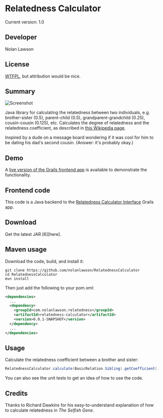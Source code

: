 Relatedness Calculator
=========================

Current version: 1.0

Developer
-----------

Nolan Lawson

License
-----------

[WTFPL][1], but attribution would be nice.

Summary
------------

![Screenshot][5]

Java library for calculating the relatedness between two individuals, e.g. brother-sister (0.5), 
parent-child (0.5), grandparent-grandchild (0.25), cousin-cousin (0.125), etc. Calculates 
the degree of relatedness and the relatedness coefficient, as described 
in [this Wikipedia page][2].

Inspired by a dude on a message board wondering if it was cool for 
him to be dating his dad's second cousin.  (Answer: it's probably okay.)

Demo
-----------

A [live version of the Grails frontend app][3] is available to demonstrate the functionality.

Frontend code
--------------

This code is a Java backend to the [Relatedness Calculator Interface][4] Grails app.

Download
----------

Get the latest JAR [6][here]. 

Maven usage
-----------

Download the code, build, and install it:

```
git clone https://github.com/nolanlawson/RelatednessCalculator
cd RelatednessCalculator
mvn install
```

Then just add the following to your pom.xml:

```xml
<dependencies>
  ...
  <dependency>
  	<groupId>com.nolanlawson.relatedness</groupId>
  	<artifactId>relatedness-calculator</artifactId>
  	<version>0.0.1-SNAPSHOT</version>
  </dependency>
  ...
</dependencies>
```

Usage
----------

Calculate the relatedness coefficient between a brother and sister:


```java
RelatednessCalculator.calculate(BasicRelation.Sibling).getCoefficient(); // returns 0.5
```

You can also see the unit tests to get an idea of how to use the code.

Credits
-----------
Thanks to Richard Dawkins for his easy-to-understand explanation of how to calculate relatedness
in _The Selfish Gene_.


[1]: http://sam.zoy.org/wtfpl/
[2]: http://en.wikipedia.org/wiki/Coefficient_of_relationship
[3]: http://apps.nolanlawson.com/relatedness-calculator/
[4]: https://github.com/nolanlawson/RelatednessCalculatorInterface
[5]: http://nolanwlawson.files.wordpress.com/2011/04/relatedness_calculator_version_2.png?w=600
[6]: http://nolanlawson.s3.amazonaws.com/dist/com.nolanlawson.relatedness/release/1.0/relatedness-calculator-1.0.jar
